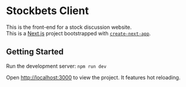 # Stockbets Client

This is the front-end for a stock discussion website.  
This is a [Next.js](https://nextjs.org/) project bootstrapped with [`create-next-app`](https://github.com/vercel/next.js/tree/canary/packages/create-next-app).

## Getting Started

Run the development server: ```npm run dev```  

Open [http://localhost:3000](http://localhost:3000) to view the project. It features hot reloading.
